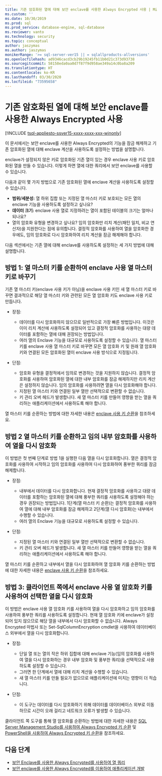 ```yaml
---
title: 기존 암호화된 열에 대해 보안 enclave를 사용한 Always Encrypted 사용 | Microsoft Docs"
ms.custom: ''
ms.date: 10/30/2019
ms.prod: sql
ms.prod_service: database-engine, sql-database
ms.reviewer: vanto
ms.technology: security
ms.topic: conceptual
author: jaszymas
ms.author: jaszymas
monikerRange: '>= sql-server-ver15 || = sqlallproducts-allversions'
ms.openlocfilehash: ad9346cacd3cb29b19245fb11b0d21c373d93738
ms.sourcegitcommit: 58158eda0aa0d7f87f9d958ae349a14c0ba8a209
ms.translationtype: HT
ms.contentlocale: ko-KR
ms.lasthandoff: 03/30/2020
ms.locfileid: "73595658"
---
```

# <a name="enable-always-encrypted-with-secure-enclaves-for-existing-encrypted-columns"></a>기존 암호화된 열에 대해 보안 enclave를 사용한 Always Encrypted 사용 
[!INCLUDE [tsql-appliesto-ssver15-xxxx-xxxx-xxx-winonly](../../../includes/tsql-appliesto-ssver15-xxxx-xxxx-xxx-winonly.md)]

이 문서에서는 보안 enclave를 사용한 Always Encrypted의 기능을 잠금 해제하고 기존 암호화된 열에 대해 enclave 계산을 사용하도록 설정하는 방법을 설명합니다.  

enclave가 설정되지 않은 키로 암호화된 기존 열이 있는 경우 enclave 사용 키로 암호화된 열을 만들 수 있습니다. 이렇게 하면 열에 대한 쿼리에서 보안 enclave를 사용할 수 있습니다.

다음과 같이 몇 가지 방법으로 기존 암호화된 열에 enclave 계산을 사용하도록 설정할 수 있습니다.

- **범위/세분성:** 열 하위 집합 또는 지정된 열 마스터 키로 보호되는 모든 열의 enclave 기능을 사용하도록 설정하고 싶나요?
- **데이터 크기:** enclave 사용 열로 지정하려는 열이 포함된 테이블의 크기는 얼마나 되나요?
- 열의 암호화 유형을 변경하고 싶나요? 임의 암호화만 리치 계산(패턴 일치, 비교 연산자)을 지원한다는 점에 유의합니다. 결정적 암호화를 사용하여 열을 암호화한 경우에도, 임의 암호화로 다시 암호화하여 리치 계산을 잠금 해제해야 합니다.

다음 섹션에서는 기존 열에 대해 enclave를 사용하도록 설정하는 세 가지 방법에 대해 설명합니다.

## <a name="method-1-rotate-the-column-master-key-to-replace-it-with-an-enclave-enabled-column-master-key"></a>방법 1: 열 마스터 키를 순환하여 enclave 사용 열 마스터 키로 바꾸기
기존 열 마스터 키(enclave 사용 키가 아님)을 enclave 사용 키인 새 열 마스터 키로 바꾸면 결과적으로 해당 열 마스터 키와 관련된 모든 열 암호화 키도 enclave 사용 키로 만듭니다.

- 장점:
  - 데이터를 다시 암호화하지 않으므로 일반적으로 가장 빠른 방법입니다. 이것은 이미 리치 계산에 사용하도록 설정되어 있고 결정적 암호화를 사용하는 대량 데이터를 포함하는 열에 대해 권장되는 방법입니다.
  - 여러 열의 Enclave 기능을 대규모로 사용하도록 설정할 수 있습니다. 열 마스터 키를 enclave 사용 열 마스터 키로 바꾸면 모든 열 암호화 키 및 원래 열 암호화 키와 연결된 모든 암호화된 열이 enclave 사용 방식으로 지정됩니다.
  
- 단점:
  - 암호화 유형을 결정적에서 임의로 변경하는 것을 지원하지 않습니다. 결정적 암호화를 사용하여 암호화된 열에 대한 내부 암호화를 잠금 해제하지만 리치 계산은 설정하지 않습니다. 임의 암호화를 사용하려면 열을 다시 암호화해야 합니다.
  - 지정된 열 마스터 키와 연결된 일부 열만 선택적으로 변환할 수 없습니다.
  - 키 관리 오버 헤드가 발생합니다. 새 열 마스터 키를 만들어 영향을 받는 열을 쿼리하는 애플리케이션에서 사용하도록 해야 합니다.

열 마스터 키를 순환하는 방법에 대한 자세한 내용은 [enclave 사용 키 순환](always-encrypted-enclaves-rotate-keys.md)을 참조하세요.

## <a name="method-2-rotate-the-column-master-key-and-re-encrypt-columns-using-randomized-encryption-in-place"></a>방법 2 열 마스터 키를 순환하고 임의 내부 암호화를 사용하여 열을 다시 암호화
이 방법은 첫 번째 단계로 방법 1을 실행한 다음 열을 다시 암호화합니다. 열은 결정적 암호화를 사용하여 시작하고 임의 암호화를 사용하여 다시 암호화하여 풍부한 쿼리를 잠금 해제합니다.

- 장점:
  - 내부에서 데이터를 다시 암호화합니다. 현재 결정적 암호화를 사용하고 대량 데이터를 포함하는 암호화된 열에 대해 풍부한 쿼리를 사용하도록 설정해야 하는 경우 권장되는 방법입니다. 1단계(열 마스터 키 순환)는 결정적 암호화를 사용하여 열에 대해 내부 암호화를 잠금 해제하고 2단계(열 다시 암호화)는 내부에서 수행할 수 있습니다.
  - 여러 열의 Enclave 기능을 대규모로 사용하도록 설정할 수 있습니다.
  
- 단점:
  - 지정된 열 마스터 키와 연결된 일부 열만 선택적으로 변환할 수 없습니다.
  - 키 관리 오버 헤드가 발생합니다. 새 열 마스터 키를 만들어 영향을 받는 열을 쿼리하는 애플리케이션에서 사용하도록 해야 합니다.

열 마스터 키를 순환하고 내부에서 열을 다시 암호화하여 열 암호화 키를 순환하는 방법에 대한 자세한 내용은 [enclave 사용 키 순환](always-encrypted-enclaves-rotate-keys.md)을 참조하세요.

## <a name="method-3-re-encrypt-a-selected-column-with-an-enclave-enabled-column-encryption-key-on-the-client-side"></a>방법 3: 클라이언트 쪽에서 enclave 사용 열 암호화 키를 사용하여 선택한 열을 다시 암호화
이 방법은 enclave 사용 열 암호화 키를 사용하여 열을 다시 암호화하고 임의 암호화를 사용하여 풍부한 쿼리를 사용하도록 설정합니다. 현재 열 암호화 키에 enclave가 설정되어 있지 않으므로 해당 열을 내부에서 다시 암호화할 수 없습니다. Always Encrypted 마법사 또는 Set-SqlColumnEncryption cmdlet을 사용하여 데이터베이스 외부에서 열을 다시 암호화합니다.

- 장점:
  - 단일 열 또는 열의 작은 하위 집합에 대해 enclave 기능(임의 암호화를 사용하여 열을 다시 암호화하는 경우 내부 암호화 및 풍부한 쿼리)을 선택적으로 사용하도록 설정할 수 있습니다.
  - 그러면 한 단계에서 열에 대해 리치 계산을 수행할 수 있습니다.
  - 새 열 마스터 키를 만들 필요가 없으므로 애플리케이션에 미치는 영향이 더 적습니다.
  
- 단점:
  - 이 도구는 데이터를 다시 암호화하기 위해 데이터를 데이터베이스 외부로 이동하므로 시간이 오래 걸리고 네트워크 오류가 발생할 수 있습니다.

클라이언트 쪽 도구를 통해 열 암호화를 순환하는 방법에 대한 자세한 내용은 [SQL Server Management Studio를 사용하여 Always Encrypted 키 순환](rotate-always-encrypted-keys-using-ssms.md) 및 [PowerShell을 사용하여 Always Encrypted 키 순환](rotate-always-encrypted-keys-using-powershell.md)을 참조하세요.

## <a name="next-steps"></a>다음 단계
- [보안 Enclave를 사용한 Always Encrypted를 사용하여 열 쿼리](always-encrypted-enclaves-query-columns.md)
- [보안 enclave를 사용한 Always Encrypted를 이용하여 애플리케이션 개발](always-encrypted-enclaves-client-development.md)
